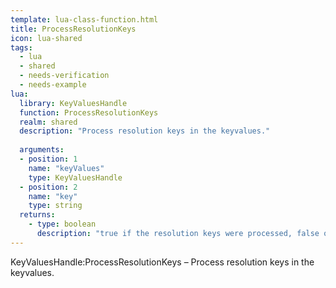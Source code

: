 ```yaml
---
template: lua-class-function.html
title: ProcessResolutionKeys
icon: lua-shared
tags:
  - lua
  - shared
  - needs-verification
  - needs-example
lua:
  library: KeyValuesHandle
  function: ProcessResolutionKeys
  realm: shared
  description: "Process resolution keys in the keyvalues."
  
  arguments:
  - position: 1
    name: "keyValues"
    type: KeyValuesHandle
  - position: 2
    name: "key"
    type: string
  returns:
    - type: boolean
      description: "true if the resolution keys were processed, false otherwise."
---
```


<div class="lua__search__keywords">
KeyValuesHandle:ProcessResolutionKeys &#x2013; Process resolution keys in the keyvalues.
</div>
